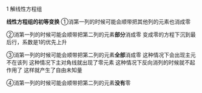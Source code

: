 1 解线性方程组

**线性方程组的初等变换**
①消第一列的时候可能会顺带把其他列的元素也消成零

②消第一列的时候可能会顺带把第二列的元素**部分**消成零
变成零的方程下沉到最后行，系数是1的优先上升

③消第一列的时候可能会顺带把第二列的元素**全部**消成零
这种情况下会出现主元不在该列
这种情况下主对角线就出现了零元素
这种情况下反向消列的时候就不起作用了
这样就产生了自由未知量

④消第一列的时候可能会顺带把第二列的元素**没有**零